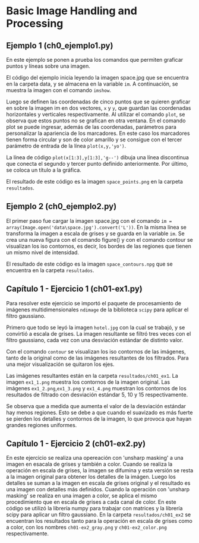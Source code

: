 # Basic Image Handling and Processing

## Ejemplo 1 (ch0_ejemplo1.py)

En este ejemplo se ponen a prueba los comandos que permiten graficar puntos y líneas sobre una imagen.

El código del ejemplo inicia leyendo la imagen space.jpg que se encuentra en la carpeta data, y se almacena en la variable `im`. A continuación, se muestra la imagen con el comando `imshow`.

Luego se definen las coordenadas de cinco puntos que se quieren graficar en sobre la imagen im en dos vectores, `x` y `y`, que guardan las coordenadas horizontales y verticales respectivamente. Al utilizar el comando `plot`, se observa que estos puntos no se grafican en otra ventana. En el comando plot se puede ingresar, además de las coordenadas, parámetros para personalizar la apariencia de los marcadores. En este caso los marcadores tienen forma circular y son de color amarillo y se consigue con el tercer parámetro de entrada de la línea `plot(x,y,'yo')`.

La línea de código `plot(x[1:3],y[1:3],'g--')` dibuja una línea discontinua que conecta el segundo y tercer punto definido anteriormente. Por último, se coloca un título a la gráfica.

El resultado de este código es la imagen ``space_points.png`` en la carpeta ``resultados``.

## Ejemplo 2 (ch0_ejemplo2.py)

El primer paso fue cargar la imagen space.jpg con el comando ``im = array(Image.open('data\space.jpg').convert('L'))``. En la misma línea se transforma la imagen a escala de grises y se guarda en la variable `im`. Se crea una nueva figura con el comando figure() y con el comando contour se visualizan los iso contornos, es decir, los bordes de las regiones que tienen un mismo nivel de intensidad.

El resultado de este código es la imagen ``space_contours.npg`` que se encuentra en la carpeta ``resultados``.

## Capítulo 1 - Ejercicio 1 (ch01-ex1.py)

Para resolver este ejercicio se importó el paquete de procesamiento de imágenes multidimensionales ``ndimage`` de la biblioteca ``scipy`` para aplicar el filtro gaussiano.

Primero que todo se leyó la imagen ``hotel.jpg``  con la cual se trabajó, y se convirtió a escala de grises. La imagen resultante se filtró tres veces con el filtro gaussiano, cada vez con una desviación estándar de distinto valor.

Con el comando ``contour`` se visualizan los iso contornos de las imágenes, tanto de la original como de las imágenes resultantes de los filtrados. Para una mejor visualización se quitaron los ejes.

Las imágenes resultantes están en la carpeta ``resultados/ch01_ex1``. La imagen ``ex1_1.png`` muestra los contornos de la imagen original. Las imágenes ``ex1_2.png``,``ex1_3.png`` y ``ex1_4.png``  muestran los contornos de los resultados de filtrado con desviación estándar 5, 10 y 15 respectivamente.


Se observa que a medida que aumenta el valor de la desviación estándar hay menos regiones.  Esto se debe a que cuando el suavizado es más fuerte se pierden los detalles y contornos de la imagen, lo que provoca que hayan grandes regiones uniformes.

## Capítulo 1 - Ejercicio 2 (ch01-ex2.py)

En este ejercicio se realiza una opereación con 'unsharp masking' a una imagen en esacala de grises y también a color. Cuando se realiza la operación en escala de grises, la imagen se difumina y esta versión se resta a la imagen original para obtener los detalles de la imágen. Luego los detalles se suman a la imagen en escala de grises original y el resultado es una imagen con detalles más definidos. Cuando la operación con 'unsharp masking' se realiza en una imagen a color, se aplica el mismo procedimiento que en escala de grises a cada canal de color. En este código se utilizó la librería numpy para trabajar con matrices y la librería scipy para aplicar un filtro gaussiano. En la carpeta ``resultados/ch01_ex2`` se encuentran los resultados tanto para la operación en escala de grises como a color, con los nombres ``ch01-ex2_gray.png`` y ``ch01-ex2_color.png`` respectivamente.




